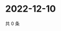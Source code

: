 # 2022-12-10

共 0 条

<!-- BEGIN WEIBO -->
<!-- 最后更新时间 Sat Dec 10 2022 03:11:39 GMT+0800 (China Standard Time) -->

<!-- END WEIBO -->
